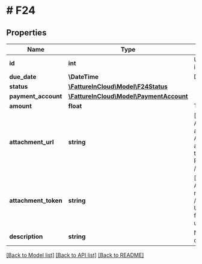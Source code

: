 # # F24

## Properties

Name | Type | Description | Notes
------------ | ------------- | ------------- | -------------
**id** | **int** | Unique F24 identifier. | [optional]
**due_date** | **\DateTime** | Due date. | [optional]
**status** | [**\FattureInCloud\Model\F24Status**](F24Status.md) |  | [optional]
**payment_account** | [**\FattureInCloud\Model\PaymentAccount**](PaymentAccount.md) |  | [optional]
**amount** | **float** | Taxes amount. | [optional]
**attachment_url** | **string** | [Read Only] Absolute url of the attached file. Authomatically set if a valid attachment token is passed via POST /taxes or PUT /taxes/{documentId}. | [optional] [readonly]
**attachment_token** | **string** | [Write Only] Attachment token returned by POST /taxes/attachment. Used to attach the file already uploaded. | [optional]
**description** | **string** | Name or brief description. | [optional]

[[Back to Model list]](../../README.md#models) [[Back to API list]](../../README.md#endpoints) [[Back to README]](../../README.md)
